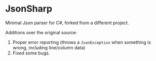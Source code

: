 # JsonSharp
Minimal Json parser for C#, forked from a different project.

Additions over the original source:

1. Proper error reporting (throws a `JsonException` when something is wrong, including line/column data)
2. Fixed some bugs.
